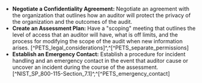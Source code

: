 
* **Negotiate a Confidentiality Agreement:** Negotiate an agreement with the organization that outlines how an auditor will protect the privacy of the organization and the outcomes of the audit.
* **Create an Assessment Plan:** Have a "scoping" meeting that outlines the level of access that an auditor will have, what is off limits, and the process for modifying the scope of the audit when new information arises. [^PETS_legal_considerations]^,^[^PETS_separate_permissions]
* **Establish an Emergency Contact:** Establish a procedure for incident handling and an emergency contact in the event that auditor cause or uncover an incident during the course of the assessment. [^NIST_SP_800-115-Section_7.1]^,^[^PETS_emergency_contact]
